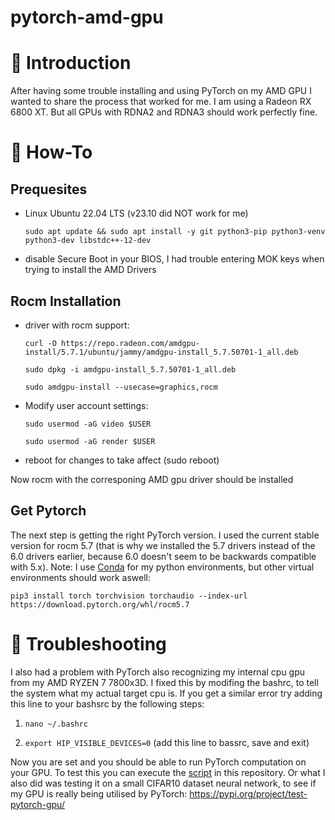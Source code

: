 # pytorch-amd-gpu

# 📖 Introduction

After having some trouble installing and using PyTorch on my AMD GPU I wanted to share the process that worked for me. I am using a Radeon RX 6800 XT. But all GPUs with RDNA2 and RDNA3 should work perfectly fine.

# 🔧 How-To
## Prequesites

- Linux Ubuntu 22.04 LTS (v23.10 did NOT work for me)<br>

  `` sudo apt update && sudo apt install -y git python3-pip python3-venv python3-dev libstdc++-12-dev ``<br>
  
- disable Secure Boot in your BIOS, I had trouble entering MOK keys when trying to install the AMD Drivers

## Rocm Installation
- driver with rocm support:<br>

  ``curl -O https://repo.radeon.com/amdgpu-install/5.7.1/ubuntu/jammy/amdgpu-install_5.7.50701-1_all.deb``<br>

  ``sudo dpkg -i amdgpu-install_5.7.50701-1_all.deb ``<br>

  ``sudo amdgpu-install --usecase=graphics,rocm``<br>
- Modify user account settings:<br>

  ``sudo usermod -aG video $USER``<br>


  ``sudo usermod -aG render $USER``<br>
- reboot for changes to take affect (sudo reboot)<br>

Now rocm with the corresponing AMD gpu driver should be installed

## Get Pytorch

The next step is getting the right PyTorch version. I used the current stable version for rocm 5.7 (that is why we installed the 5.7 drivers instead of the 6.0 drivers earlier, because 6.0 doesn't seem to be backwards compatible with 5.x). Note: I use [Conda](https://www.anaconda.com/download) for my python environments, but other virtual environments should work aswell:

`` pip3 install torch torchvision torchaudio --index-url https://download.pytorch.org/whl/rocm5.7 ``

# 🐛 Troubleshooting

I also had a problem with PyTorch also recognizing my internal cpu gpu from my AMD RYZEN 7 7800x3D. I fixed this by modifing the bashrc, to tell the system what my actual target cpu is. If you get a similar error try adding this line to your bashsrc by the following steps:

1) ``nano ~/.bashrc``

2) ``export HIP_VISIBLE_DEVICES=0`` (add this line to bassrc, save and exit)

Now you are set and you should be able to run PyTorch computation on your GPU. To test this you can execute the [script](https://github.com/WobiWanKenobi/pytorch-amd-gpu/blob/main/test_your_rocm.py) in this repository. Or what I also did was testing it on a small CIFAR10 dataset neural network, to see if my GPU is really being utilised by PyTorch: https://pypi.org/project/test-pytorch-gpu/
 

